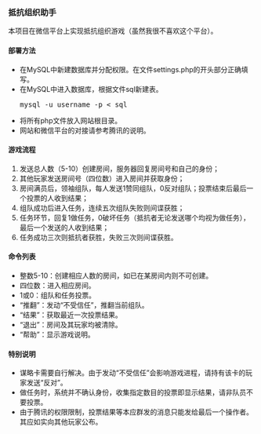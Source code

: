 <h3>抵抗组织助手</h3>

本项目在微信平台上实现抵抗组织游戏（虽然我很不喜欢这个平台）。

<h4>部署方法</h4>
<ul>
<li>在MySQL中新建数据库并分配权限。在文件settings.php的开头部分正确填写。</li>
<li>在MySQL中进入数据库，根据文件sql新建表。<pre>mysql -u username -p < sql</pre></li>
<li>将所有php文件放入网站根目录。</li>
<li>网站和微信平台的对接请参考腾讯的说明。</li>
</ul>

<h4>游戏流程</h4>
<ol>
<li>发送总人数（5-10）创建房间，服务器回复房间号和自己的身份；</li>
<li>其他玩家发送房间号（四位数）进入房间并获取身份；</li>
<li>房间满员后，领袖组队，每人发送1赞同组队，0反对组队；投票结束后最后一个投票的人收到结果；</li>
<li>组队成功后进入任务，连续五次组队失败则间谍获胜；</li>
<li>任务环节，回复1做任务，0破坏任务（抵抗者无论发送哪个均视为做任务），最后一个发送的人收到结果；</li>
<li>任务成功三次则抵抗者获胜，失败三次则间谍获胜。</li>
</ol>

<h4>命令列表</h4>
<ul>
<li>整数5-10：创建相应人数的房间，如已在某房间内则不可创建。</li>
<li>四位数：进入相应房间。</li>
<li>1或0：组队和任务投票。</li>
<li>“推翻”：发动“不受信任”，推翻当前组队。</li>
<li>“结果”：获取最近一次投票结果。</li>
<li>“退出”：房间及其玩家均被清除。</li>
<li>“帮助”：显示游戏说明。</li>
</ul>

<h4>特别说明</h4>
<ul>
<li>谋略卡需要自行解决。由于发动“不受信任”会影响游戏进程，请持有该卡的玩家发送“反对”。</li>
<li>做任务时，系统并不确认身份，收集指定数目的投票即显示结果，请非队员不要投票。</li>
<li>由于腾讯的权限限制，投票结果等本应群发的消息只能发给最后一个操作者。其应如实向其他玩家公布。</li>
</ul>
